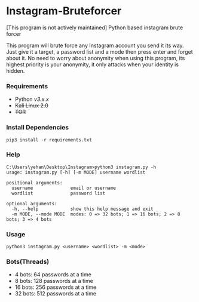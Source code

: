 # Instagram-Bruteforcer
[This program is not actively maintained]
Python based instagram brute forcer

This program will brute force any Instagram account you send it its way. Just give it a target,
a password list and a mode then press enter and forget about it. No need to worry about anonymity when using this program,
its highest priority is your anonymity, it only attacks when your identity is hidden.


### Requirements

-   Python _v3.x.x_
-   ~~Kali Linux 2.0~~
-   ~~TOR~~


### Install Dependencies

```
pip3 install -r requirements.txt
```

### Help
```
C:\Users\yehan\Desktop\Instagram>python3 instagram.py -h
usage: instagram.py [-h] [-m MODE] username wordlist

positional arguments:
  username              email or username
  wordlist              password list

optional arguments:
  -h, --help            show this help message and exit
  -m MODE, --mode MODE  modes: 0 => 32 bots; 1 => 16 bots; 2 => 8 bots; 3 => 4 bots
```

### Usage

```
python3 instagram.py <username> <wordlist> -m <mode>
```

### Bots(Threads)

-   4 bots: 64 passwords at a time
-   8 bots: 128 passwords at a time
-   16 bots: 256 passwords at a time
-   32 bots: 512 passwords at a time
